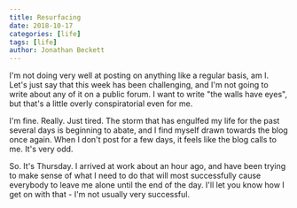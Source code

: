 ```yaml
---
title: Resurfacing
date: 2018-10-17
categories: [life]
tags: [life]
author: Jonathan Beckett
---
```


I'm not doing very well at posting on anything like a regular basis, am I. Let's just say that this week has been challenging, and I'm not going to write about any of it on a public forum. I want to write "the walls have eyes", but that's a little overly conspiratorial even for me.

I'm fine. Really. Just tired. The storm that has engulfed my life for the past several days is beginning to abate, and I find myself drawn towards the blog once again. When I don't post for a few days, it feels like the blog calls to me. It's very odd.

So. It's Thursday. I arrived at work about an hour ago, and have been trying to make sense of what I need to do that will most successfully cause everybody to leave me alone until the end of the day. I'll let you know how I get on with that - I'm not usually very successful.